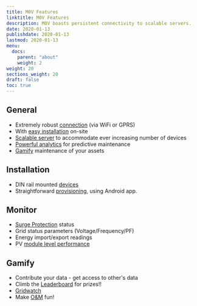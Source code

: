 ```yaml
---
title: M0V Features
linktitle: M0V Features
description: M0V boasts persistent connectivity to scalable servers.
date: 2020-01-13
publishdate: 2020-01-13
lastmod: 2020-01-13
menu:
  docs:
    parent: "about"
    weight: 2
weight: 20
sections_weight: 20
draft: false
toc: true
---
```


## General

* Extremely robust [connection][] (via WiFi or GPRS)
* With [easy installation][install] on-site
* [Scalable server][server] to accommodate ever increasing number of devices
* [Powerful analytics][analytics] for predictive maintenance
* [Gamify][] maintenance of your assets

## Installation

* DIN rail mounted [devices][]
* Straightforward [provisioning][], using Android app.

## Monitor

* [Surge Protection][] status
* Grid status parameters (Voltage/Frequency/PF)
* Energy import/export readings
* PV [module level performance][]

## Gamify

* Contribute your data - get access to other's data
* Climb the [Leaderboard][] for prizes!!
* [Gridwatch][] 
* Make [O&M][] fun!

[analytics]: /m0v-server/analytics
[connection]: /device-management/connection
[devices]: /device-management/
[server]: /m0v-server/
[Gamify]: https://en.wikipedia.org/wiki/Gamification
[performance]: /about/benefits
[provisioning]: /app/
[hostanywhere]: /hosting-and-deployment/
[install]: /getting-started/installing/
[Leaderboard]: /leaderboard
[Gridwatch]: /gridwatch
[O&M]: /about/benefits
[Surge Protection]: /device-management/spd
[module level performance]: /device-management/plc
